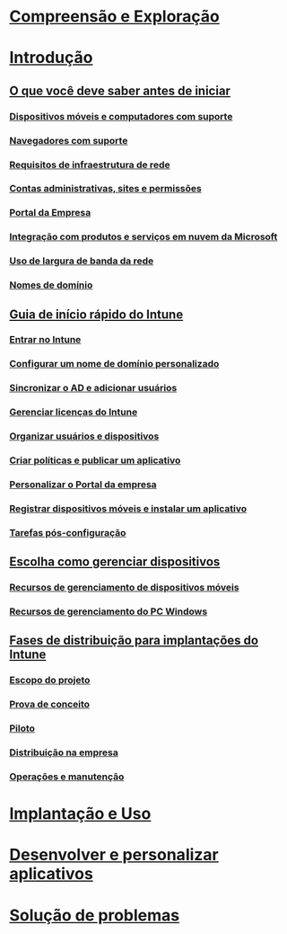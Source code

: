 # [Compreensão e Exploração](/intune/understand-explore/introduction-to-microsoft-intune)

# [Introdução](what-to-know-before-you-start-microsoft-intune.md)
## [O que você deve saber antes de iniciar ](what-to-know-before-you-start-microsoft-intune.md)
### [Dispositivos móveis e computadores com suporte](supported-mobile-devices-and-computers.md)
### [Navegadores com suporte](supported-web-browsers.md)
### [Requisitos de infraestrutura de rede](network-infrastructure-requirements-for-microsoft-intune.md)
### [Contas administrativas, sites e permissões](administrative-accounts-websites-perms.md)
### [Portal da Empresa](microsoft-intune-company-portal.md)
### [Integração com produtos e serviços em nuvem da Microsoft](integration-with-cloud-services.md)
### [Uso de largura de banda da rede](network-bandwidth-use.md)
### [Nomes de domínio](domain-names-for-microsoft-intune.md)

## [Guia de início rápido do Intune](start-with-a-paid-subscription-to-microsoft-intune.md)
### [Entrar no Intune](start-with-a-paid-subscription-to-microsoft-intune-step-1.md)
### [Configurar um nome de domínio personalizado](start-with-a-paid-subscription-to-microsoft-intune-step-2.md)
### [Sincronizar o AD e adicionar usuários](start-with-a-paid-subscription-to-microsoft-intune-step-3.md)
### [Gerenciar licenças do Intune](start-with-a-paid-subscription-to-microsoft-intune-step-4.md)
### [Organizar usuários e dispositivos](start-with-a-paid-subscription-to-microsoft-intune-step-5.md)
### [Criar políticas e publicar um aplicativo](start-with-a-paid-subscription-to-microsoft-intune-step-6.md)
### [Personalizar o Portal da empresa](start-with-a-paid-subscription-to-microsoft-intune-step-7.md)
### [Registrar dispositivos móveis e instalar um aplicativo](start-with-a-paid-subscription-to-microsoft-intune-step-8.md)
### [Tarefas pós-configuração](post-configuration-tasks.md)

## [Escolha como gerenciar dispositivos](choose-how-to-manage-devices.md)
### [Recursos de gerenciamento de dispositivos móveis](mobile-device-management-capabilities-in-microsoft-intune.md)
### [Recursos de gerenciamento do PC Windows](windows-pc-management-capabilities-in-microsoft-intune.md)

## [Fases de distribuição para implantações do Intune](rollout-phases-for-microsoft-intune-deployment.md)
### [Escopo do projeto](project-scope.md)
### [Prova de conceito](proof-of-concept.md)
### [Piloto](pilot.md)
### [Distribuição na empresa](enterprise-rollout.md)
### [Operações e manutenção](operations-and-maintenance.md)

<!-- # [Plan and Design](/intune/plan-design/ways-to-do-enterprise-mobility) -->
# [Implantação e Uso](/intune/deploy-use/overview-of-device-and-app-lifecycles-in-microsoft-intune)
# [Desenvolver e personalizar aplicativos](/intune/develop/intune-app-sdk)
# [Solução de problemas](/intune/troubleshoot/how-to-get-support-for-microsoft-intune)


<!--HONumber=Jun16_HO2-->


